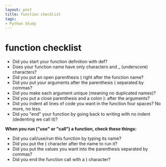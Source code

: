 ```yaml
---
layout: post
title: function checklist
tags: 
- Python Study
---
```

# function checklist 

- Did you start your function definition with def?
- Does your function name have only characters and _ (underscore) characters?
- Did you put an open parenthesis ( right after the function name?
- Did you put your arguments after the parenthesis ( separated by commas?
- Did you make each argument unique (meaning no duplicated names)?
- Did you put a close parenthesis and a colon ): after the arguments?
- Did you indent all lines of code you want in the function four spaces? No more, no less.
- Did you "end" your function by going back to writing with no indent (dedenting we call it)?


**When you run ("use" or "call") a function, check these things:**

- Did you call/use/run this function by typing its name?
- Did you put the ( character after the name to run it?
- Did you put the values you want into the parenthesis separated by commas?
- Did you end the function call with a ) character?